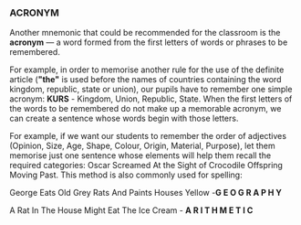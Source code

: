### ACRONYM
Another mnemonic that could be recommended for the classroom is the **acronym** — a word formed from the first letters of words or phrases to be remembered.

For example, in order to memorise another rule for the use of the definite article (**"the"** is used before the names of countries containing the word kingdom, republic, state or union), our pupils have to remember one simple acronym: **KURS** - Kingdom, Union, Republic, State. When the first letters of the words to be remembered do not make up a memorable acronym, we can create a sentence whose words begin with those letters. 

For example, if we want our students to remember the order of adjectives (Opinion, Size, Age, Shape, Colour, Origin, Material, Purpose), let them memorise just one sentence whose elements will help them recall the required categories: Oscar Screamed At the Sight of Crocodile Offspring Moving Past. This method is also commonly used for spelling:

George Eats Old Grey Rats And Paints Houses Yellow -**G E O G R A P H Y**

A Rat In The House Might Eat The Ice Cream - **A R I T H M E T I C**

